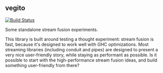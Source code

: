 ## vegito

[![Build Status](https://travis-ci.org/snoyberg/vegito.svg?branch=master)](https://travis-ci.org/snoyberg/vegito)

Some standalone stream fusion experiments.

This library is built around testing a thought experiment: stream fusion is
fast, because it's designed to work well with GHC optimizations. Most streaming
libraries (including conduit and pipes) are designed to present a very nice
user-friendly story, while staying as performant as possible. Is it possible to
start with the high-performance stream fusion ideas, and build something
user-friendly from there?
